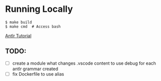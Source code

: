 # Running Locally

```
$ make build
$ make cmd  # Access bash
```

[Antlr Tutorial](https://github.com/antlr/antlr4/blob/master/doc/getting-started.md)


## TODO:
- [ ] create a module what changes .vscode content to use debug for each antlr grammar created
- [ ] fix Dockerfile to use alias
